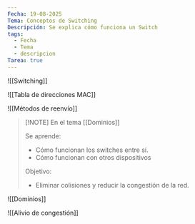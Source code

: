 ```yaml
---
Fecha: 19-08-2025
Tema: Conceptos de Switching
Descripción: Se explica cómo funciona un Switch
tags:
  - Fecha
  - Tema
  - descripcion
Tarea: true
---
```



![[Switching]]

![[Tabla de direcciones MAC]]

![[Métodos de reenvío]]


> [!NOTE] En el tema [[Dominios]]
> 
> Se aprende:
> 
> - Cómo funcionan los switches entre sí.
> - Cómo funcionan con otros dispositivos
> 
> Objetivo:
> 
> - Eliminar colisiones y reducir la congestión de la red.
>

![[Dominios]]

![[Alivio de congestión]]